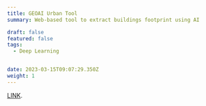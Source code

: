 ```yaml
---
title: GEOAI Urban Tool
summary: Web-based tool to extract buildings footprint using AI

draft: false
featured: false
tags:
  - Deep Learning


date: 2023-03-15T09:07:29.350Z
weight: 1
---
```


<a href="http://geoai.cnrs.edu.lb/urbanmodels/" target="_blank">LINK</a>.


